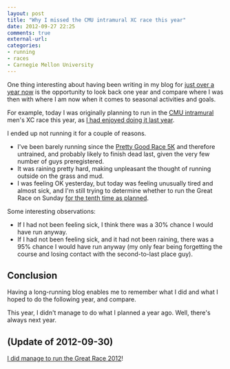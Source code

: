 ```yaml
---
layout: post
title: "Why I missed the CMU intramural XC race this year"
date: 2012-09-27 22:25
comments: true
external-url: 
categories: 
- running
- races
- Carnegie Mellon University
---
```

One thing interesting about having been writing in my blog for [just over a year now](/blog/2012/09/22/celebrating-this-blogs-one-year-anniversary/) is the opportunity to look back one year and compare where I was then with where I am now when it comes to seasonal activities and goals.

For example, today I was originally planning to run in the [CMU intramural](http://athletics.cmu.edu/intramurals/index) men's XC race this year, as [I had enjoyed doing it last year](/blog/2011/09/23/happiness-is-finishing-39th-of-43-men-in-a-race/).

I ended up not running it for a couple of reasons.

- I've been barely running since the [Pretty Good Race 5K](/blog/2012/09/07/running-my-8th-pretty-good-race-5k-dealing-with-disappointment/) and therefore untrained, and probably likely to finish dead last, given the very few number of guys preregistered.
- It was raining pretty hard, making unpleasant the thought of running outside on the grass and mud.
- I was feeling OK yesterday, but today was feeling unusually tired and almost sick, and I'm still trying to determine whether to run the Great Race on Sunday [for the tenth time as planned](/blog/2011/09/25/blistered-but-blissful-in-the-burgh/).

Some interesting observations:

- If I had not been feeling sick, I think there was a 30% chance I would have run anyway.
- If I had not been feeling sick, and it had not been raining, there was a 95% chance I would have run anyway (my only fear being forgetting the course and losing contact with the second-to-last place guy).

## Conclusion

Having a long-running blog enables me to remember what I did and what I hoped to do the following year, and compare.

This year, I didn't manage to do what I planned a year ago. Well, there's always next year.

## (Update of 2012-09-30)

[I did manage to run the Great Race 2012](/blog/2012/09/30/running-my-10th-great-race-10k-obscene-but-in-a-good-way/)!
